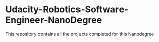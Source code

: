 # Udacity-Robotics-Software-Engineer-NanoDegree
This repository contains all the projects completed for this Nanodegree
